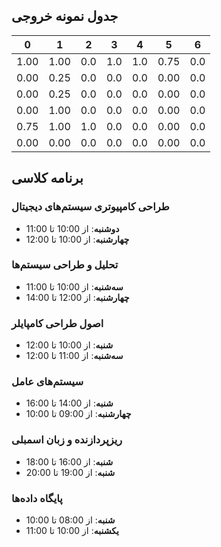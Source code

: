 ## جدول نمونه خروجی

|    0   |   1   |  2  |  3  |  4  |   5   |  6  |
|:------:|:-----:|:---:|:---:|:---:|:-----:|:---:|
|  1.00  | 1.00  | 0.0 | 1.0 | 1.0 |  0.75 | 0.0 |
|  0.00  | 0.25  | 0.0 | 0.0 | 0.0 |  0.00 | 0.0 |
|  0.00  | 0.25  | 0.0 | 0.0 | 0.0 |  0.00 | 0.0 |
|  0.00  | 1.00  | 0.0 | 0.0 | 0.0 |  0.00 | 0.0 |
|  0.75  | 1.00  | 1.0 | 0.0 | 0.0 |  0.00 | 0.0 |
|  0.00  | 0.00  | 0.0 | 0.0 | 0.0 |  0.00 | 0.0 |

## برنامه کلاسی

### طراحی کامپیوتری سیستم‌های دیجیتال
- **دوشنبه**: از 10:00 تا 11:00
- **چهارشنبه**: از 10:00 تا 12:00

### تحلیل و طراحی سیستم‌ها
- **سه‌شنبه**: از 10:00 تا 11:00
- **چهارشنبه**: از 12:00 تا 14:00

### اصول طراحی کامپایلر
- **شنبه**: از 10:00 تا 12:00
- **سه‌شنبه**: از 11:00 تا 12:00

### سیستم‌های عامل
- **شنبه**: از 14:00 تا 16:00
- **چهارشنبه**: از 09:00 تا 10:00

### ریزپردازنده و زبان اسمبلی
- **شنبه**: از 16:00 تا 18:00
- **شنبه**: از 19:00 تا 20:00

### پایگاه داده‌ها
- **شنبه**: از 08:00 تا 10:00
- **یکشنبه**: از 10:00 تا 11:00
